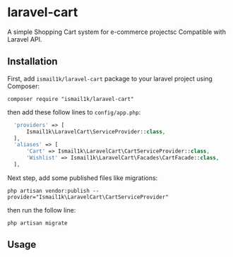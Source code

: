 # laravel-cart
A simple Shopping Cart system for e-commerce projectsc Compatible with Laravel API.

## Installation
First, add `ismail1k/laravel-cart` package to your laravel project using Composer:
```shell
composer require "ismail1k/laravel-cart"
```
then add these follow lines to `config/app.php`:
```php
  'providers' => [
      Ismail1k\LaravelCart\ServiceProvider::class,
  ],
  'aliases' => [
      'Cart' => Ismail1k\LaravelCart\CartServiceProvider::class,
      'Wishlist' => Ismail1k\LaravelCart\Facades\CartFacade::class,
  ],
```
Next step, add some published files like migrations: 
```shell
php artisan vendor:publish --provider="Ismail1k\LaravelCart\CartServiceProvider"
```
then run the follow line:
```shell
php artisan migrate
```

## Usage
